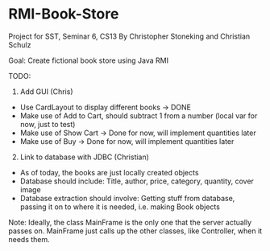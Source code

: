 # RMI-Book-Store
Project for SST, Seminar 6, CS13
By Christopher Stoneking and Christian Schulz

Goal: Create fictional book store using Java RMI

TODO:
1. Add GUI (Chris)
  - Use CardLayout to display different books -> DONE
  - Make use of Add to Cart, should subtract 1 from a number (local var for now, just to test)
  - Make use of Show Cart -> Done for now, will implement quantities later
  - Make use of Buy -> Done for now, will implement quantities later
2. Link to database with JDBC (Christian)
  - As of today, the books are just locally created objects
  - Database should include: Title, author, price, category, quantity, cover image
  - Database extraction should involve: Getting stuff from database, passing it on to where it is needed, i.e. making Book objects


Note: Ideally, the class MainFrame is the only one that the server actually passes on.
MainFrame just calls up the other classes, like Controller, when it needs them.
